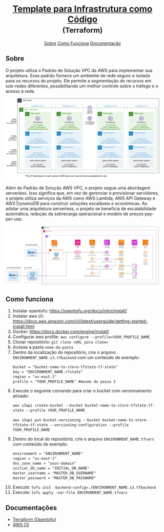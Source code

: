 <h1 align="center">
   <a href="#">Template para Infrastrutura como Código</a><br />
   <small>(Terraform)</small>
</h1>

<p align="center">
 <a href="#about">Sobre</a> 
 <a href="#how-it-works">Como Funciona</a> 
 <a href="#tech-stack">Documentação</a>


## Sobre

O projeto utiliza o Padrão de Solução VPC da AWS para implementar sua arquitetura. Esse padrão fornece um ambiente de rede seguro e isolado para os recursos do projeto. Ele permite a segmentação de recursos em sub-redes diferentes, possibilitando um melhor controle sobre o tráfego e o acesso à rede.

![Solução de Arquitetura com VPC](./vpc-solution.png)

Além do Padrão de Solução AWS VPC, o projeto segue uma abordagem serverless. Isso significa que, em vez de gerenciar e provisionar servidores, o projeto utiliza serviços da AWS como AWS Lambda, AWS API Gateway e AWS DynamoDB para construir soluções escaláveis e econômicas. Ao adotar uma arquitetura serverless, o projeto se beneficia de escalabilidade automática, redução da sobrecarga operacional e modelo de preços pay-per-use.


![Arquitetura](./blackstone.jpg)

## Como funciona

1. Instalar opentofu: https://opentofu.org/docs/intro/install/
2. Instalar aws cli: https://docs.aws.amazon.com/cli/latest/userguide/getting-started-install.html
3. Docker: https://docs.docker.com/engine/install/
4. Configurar aws profile: `aws configure --profile=YOUR_PROFILE_NAME`
5. Clonar repositório: `git clone <URL para clone>`
6. Acesse a pasta `nome-da-pasta`
7. Dentro da localização do repositório, crie o arquivo `ENVIRONMENT_NAME.s3.tfbackend` com um conteúdo de exemplo:
    ```
    bucket = "bucket-name-to-store-tfstate-tf-state"
    key = "ENVIRONMENT_NAME.tfstate"
    region = "us-east-1"
    profile = "YOUR_PROFILE_NAME" #mesmo do passo 3
    ```
8. Execute o seguinte comando para criar o bucket com versionamento ativado:
    ```
    aws s3api create-bucket --bucket bucket-name-to-store-tfstate-tf-state --profile YOUR_PROFILE_NAME

    aws s3api put-bucket-versioning --bucket bucket-name-to-store-tfstate-tf-state --versioning-configuration --profile YOUR_PROFILE_NAME
    ```
9. Dentro do local do repositório, crie o arquivo `ENVIRONMENT_NAME.tfvars` com conteúdo de exemplo:
    ```
    environment = "ENVIRONMENT_NAME"
    region = "us-east-1"
    dns_zone_name = "your-domain"
    initial_db_name = "INITIAL_DB_NAME"
    master_username = "MASTER_DB_USERNAME"
    master_password = "MASTER_DB_PASSWORD"
    ```
10. Execute: `tofu init -backend-config=./ENVIRONMENT_NAME.s3.tfbackend`
11. Execute: `tofu apply -var-file ENVIRONMENT_NAME.tfvars`

## Documentações
- [Terraform (Opentofu)](https://opentofu.org/)
- [AWS Cli](https://aws.amazon.com/pt/cli/)